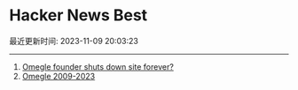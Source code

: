 # Hacker News Best

最近更新时间: 2023-11-09 20:03:23

--- 
1. [Omegle founder shuts down site forever?](https://www.omegle.com/) 
2. [Omegle 2009-2023](https://www.omegle.com/) 
